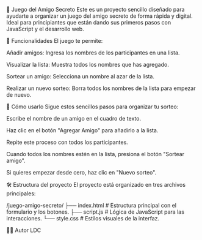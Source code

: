 🎁 Juego del Amigo Secreto
Este es un proyecto sencillo diseñado para ayudarte a organizar un juego del amigo secreto de forma rápida y digital. Ideal para principiantes que están dando sus primeros pasos con JavaScript y el desarrollo web.

📝 Funcionalidades
El juego te permite:

Añadir amigos: Ingresa los nombres de los participantes en una lista.

Visualizar la lista: Muestra todos los nombres que has agregado.

Sortear un amigo: Selecciona un nombre al azar de la lista.

Realizar un nuevo sorteo: Borra todos los nombres de la lista para empezar de nuevo.

🚀 Cómo usarlo
Sigue estos sencillos pasos para organizar tu sorteo:

Escribe el nombre de un amigo en el cuadro de texto.

Haz clic en el botón "Agregar Amigo" para añadirlo a la lista.

Repite este proceso con todos los participantes.

Cuando todos los nombres estén en la lista, presiona el botón "Sortear amigo".

Si quieres empezar desde cero, haz clic en "Nuevo sorteo".

🛠️ Estructura del proyecto
El proyecto está organizado en tres archivos principales:

/juego-amigo-secreto/
├── index.html     # Estructura principal con el formulario y los botones.
├── script.js      # Lógica de JavaScript para las interacciones.
└── style.css      # Estilos visuales de la interfaz.

🧑‍💻 Autor
LDC
